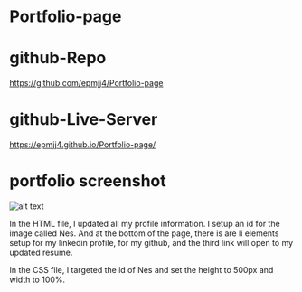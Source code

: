 # Portfolio-page

# github-Repo

https://github.com/epmjj4/Portfolio-page

# github-Live-Server

https://epmjj4.github.io/Portfolio-page/

# portfolio screenshot

![alt text](https://github.com/epmjj4/Portfolio-page/blob/main/Ernesto/assets/img/portfolio-screenshot.png?raw=true "Updated Portfolio")

In the HTML file, I updated all my profile information. I setup an id for the image called Nes. And at the bottom of the page, there is are li elements setup for my linkedin profile, for my github, and the third link will open to my updated resume. 

In the CSS file, I targeted the id of Nes and set the height to 500px and width to 100%. 
